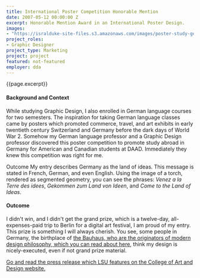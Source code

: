 ```yaml
---
title: International Poster Competition Honorable Mention
date: 2007-05-12 00:00:00 Z
excerpt: Honorable Mention Award in an International Poster Design.
images:
- "https://isralduke-site-files.s3.amazonaws.com/images/poster-study-germany-canadian-american-designed-isral-duke.jpg"
project_roles:
- Graphic Designer
project_type: Marketing
project: project
featured: not-featured
employer: dda
---
```

<p class="lead">{{page.excerpt}}</p>
<h4>Background and Context</h4>
<p>While studying Graphic Design, I also enrolled in German language courses for two semesters. The inspiration for taking German language classes came by posters which promoted commerce, travel, and art exhibits in early twentieth century Switzerland and Germany before the dark days of World War 2. Somehow my German language professor and a Graphic Design professor discovered this poster competition to promote study abroad in Germany for American and Canadian students at DAAD. Immediately they knew this competition was right for me.</p>
Outcome
My entry describes Germany as the land of ideas. This message is stated in French, German, and even English. Using the image of a torch, rendered as segmented geometry, you can see the phrases: <em>Venez a la Terre des idees</em>, <em>Gekommen zum Land von Ideen</em>, and <em>Come to the Land of Ideas</em>.
<h4>Outcome</h4>
<p>I didn't win, and I didn't get the grand prize, which is a twelve-day, all-expenses-paid trip to Berlin for a digital art festival, I am proud of my entry. This prize is something I will always cherish. You see, some people in Germany, the birthplace of <a href="http://www.bauhaus-movement.com/en/" title="Read about The Bauhaus" target="_blank">the Bauhaus, who are the originators of modern design philosophy, which you can read about here</a>, think my design is nicely-executed, even if not grand prize material.</p>
<p><a href="https://design.lsu.edu/graphic-design-student-receives-honorable-mention-in-international-competition/" target="_blank" title="Read the LSU Collegeneze of Art and Design press release about Isral Duke.">Go and read the press release which LSU features on the College of Art and Design website.</a></p>
